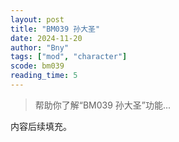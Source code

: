 ```yaml
---
layout: post
title: "BM039 孙大圣"
date: 2024-11-20
author: "Bny"
tags: ["mod", "character"]
scode: bm039
reading_time: 5
---
```


> 帮助你了解“BM039 孙大圣”功能...

内容后续填充。
